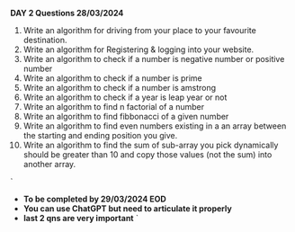 **DAY 2 Questions 28/03/2024**

1. Write an algorithm for driving from your place to your favourite destination.
2. Write an algorithm for Registering & logging into your website.
3. Write an algorithm to check if a number is negative number or positive number
4. Write an algorithm to check if a number is prime
5. Write an algorithm to check if a number is amstrong
6. Write an algorithm to check if a year is leap year or not
7. Write an algorithm to find n factorial of a number
8. Write an algorithm to find fibbonacci of a given number
9. Write an algorithm to find even numbers existing in a an array between the starting and ending position you give.
10. Write an algorithm to find the sum of sub-array you pick dynamically should be greater than 10 and copy those values (not the sum) into another array.

`
* **To be completed by 29/03/2024 EOD**
* **You can use ChatGPT but need to articulate it properly**
* **last 2 qns are very important**
`
